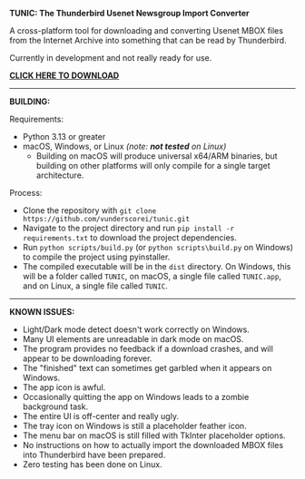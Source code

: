 __TUNIC: The Thunderbird Usenet Newsgroup Import Converter__

A cross-platform tool for downloading and converting Usenet MBOX files from the Internet Archive into something that can be read by Thunderbird.

Currently in development and not really ready for use.

[__CLICK HERE TO DOWNLOAD__](https://github.com/vunderscorei/tunic/releases)

---

__BUILDING:__

Requirements:
- Python 3.13 or greater
- macOS, Windows, or Linux *(note: ***not tested*** on Linux)*
  - Building on macOS will produce universal x64/ARM binaries, but building on other platforms will only compile for a single target architecture.

Process:
- Clone the repository with `git clone https://github.com/vunderscorei/tunic.git`
- Navigate to the project directory and run `pip install -r requirements.txt` to download the project dependencies.
- Run `python scripts/build.py` (or `python scripts\build.py` on Windows) to compile the project using pyinstaller.
- The compiled executable will be in the `dist` directory. On Windows, this will be a folder called `TUNIC`, on macOS, a single file called `TUNIC.app`, and on Linux, a single file called `TUNIC`.

---

__KNOWN ISSUES:__
- Light/Dark mode detect doesn't work correctly on Windows.
- Many UI elements are unreadable in dark mode on macOS.
- The program provides no feedback if a download crashes, and will appear to be downloading forever.
- The "finished" text can sometimes get garbled when it appears on Windows.
- The app icon is awful.
- Occasionally quitting the app on Windows leads to a zombie background task.
- The entire UI is off-center and really ugly.
- The tray icon on Windows is still a placeholder feather icon.
- The menu bar on macOS is still filled with TkInter placeholder options.
- No instructions on how to actually import the downloaded MBOX files into Thunderbird have been prepared.
- Zero testing has been done on Linux.
